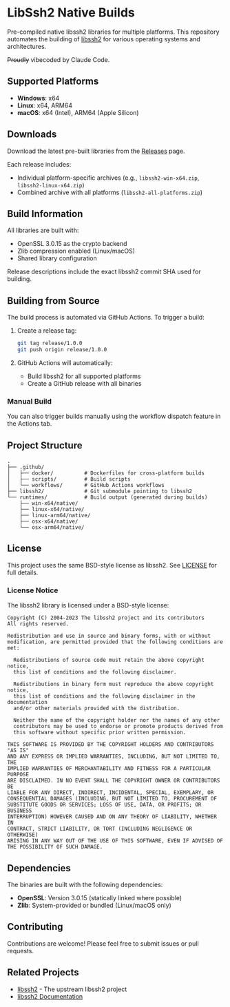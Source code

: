 # LibSsh2 Native Builds

Pre-compiled native libssh2 libraries for multiple platforms. This repository automates the building of [libssh2](https://github.com/libssh2/libssh2) for various operating systems and architectures.

~~Proudly~~ vibecoded by Claude Code.

## Supported Platforms

- **Windows**: x64
- **Linux**: x64, ARM64
- **macOS**: x64 (Intel), ARM64 (Apple Silicon)

## Downloads

Download the latest pre-built libraries from the [Releases](../../releases) page.

Each release includes:
- Individual platform-specific archives (e.g., `libssh2-win-x64.zip`, `libssh2-linux-x64.zip`)
- Combined archive with all platforms (`libssh2-all-platforms.zip`)

## Build Information

All libraries are built with:
- OpenSSL 3.0.15 as the crypto backend
- Zlib compression enabled (Linux/macOS)
- Shared library configuration

Release descriptions include the exact libssh2 commit SHA used for building.

## Building from Source

The build process is automated via GitHub Actions. To trigger a build:

1. Create a release tag:
   ```bash
   git tag release/1.0.0
   git push origin release/1.0.0
   ```

2. GitHub Actions will automatically:
   - Build libssh2 for all supported platforms
   - Create a GitHub release with all binaries

### Manual Build

You can also trigger builds manually using the workflow dispatch feature in the Actions tab.

## Project Structure

```
.
├── .github/
│   ├── docker/          # Dockerfiles for cross-platform builds
│   ├── scripts/         # Build scripts
│   └── workflows/       # GitHub Actions workflows
├── libssh2/             # Git submodule pointing to libssh2
└── runtimes/            # Build output (generated during builds)
    ├── win-x64/native/
    ├── linux-x64/native/
    ├── linux-arm64/native/
    ├── osx-x64/native/
    └── osx-arm64/native/
```

## License

This project uses the same BSD-style license as libssh2. See [LICENSE](LICENSE) for full details.

### License Notice

The libssh2 library is licensed under a BSD-style license:

```
Copyright (C) 2004-2023 The libssh2 project and its contributors
All rights reserved.

Redistribution and use in source and binary forms, with or without
modification, are permitted provided that the following conditions are met:

  Redistributions of source code must retain the above copyright notice,
  this list of conditions and the following disclaimer.

  Redistributions in binary form must reproduce the above copyright notice,
  this list of conditions and the following disclaimer in the documentation
  and/or other materials provided with the distribution.

  Neither the name of the copyright holder nor the names of any other
  contributors may be used to endorse or promote products derived from
  this software without specific prior written permission.

THIS SOFTWARE IS PROVIDED BY THE COPYRIGHT HOLDERS AND CONTRIBUTORS "AS IS"
AND ANY EXPRESS OR IMPLIED WARRANTIES, INCLUDING, BUT NOT LIMITED TO, THE
IMPLIED WARRANTIES OF MERCHANTABILITY AND FITNESS FOR A PARTICULAR PURPOSE
ARE DISCLAIMED. IN NO EVENT SHALL THE COPYRIGHT OWNER OR CONTRIBUTORS BE
LIABLE FOR ANY DIRECT, INDIRECT, INCIDENTAL, SPECIAL, EXEMPLARY, OR
CONSEQUENTIAL DAMAGES (INCLUDING, BUT NOT LIMITED TO, PROCUREMENT OF
SUBSTITUTE GOODS OR SERVICES; LOSS OF USE, DATA, OR PROFITS; OR BUSINESS
INTERRUPTION) HOWEVER CAUSED AND ON ANY THEORY OF LIABILITY, WHETHER IN
CONTRACT, STRICT LIABILITY, OR TORT (INCLUDING NEGLIGENCE OR OTHERWISE)
ARISING IN ANY WAY OUT OF THE USE OF THIS SOFTWARE, EVEN IF ADVISED OF
THE POSSIBILITY OF SUCH DAMAGE.
```

## Dependencies

The binaries are built with the following dependencies:

- **OpenSSL**: Version 3.0.15 (statically linked where possible)
- **Zlib**: System-provided or bundled (Linux/macOS only)

## Contributing

Contributions are welcome! Please feel free to submit issues or pull requests.

## Related Projects

- [libssh2](https://github.com/libssh2/libssh2) - The upstream libssh2 project
- [libssh2 Documentation](https://www.libssh2.org/)

